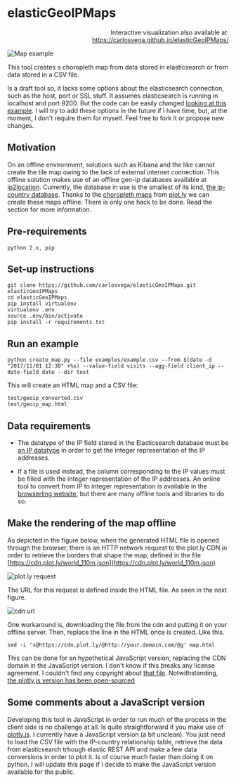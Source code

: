 # elasticGeoIPMaps

<p align="right">
  Interactive visualization also available at: <a href="https://carlosvega.github.io/elasticGeoIPMaps/">https://carlosvega.github.io/elasticGeoIPMaps/</a>
</p>

![Map example](https://carlosvega.github.io/elasticGeoIPMaps/map.png)

This tool creates a choropleth map from data stored in elasticsearch or from data stored in a CSV file.

Is a draft tool so, it lacks some options about the elasticsearch connection, such as the host, port or SSL stuff. It assumes elasticsearch is running in localhost and port 9200. But the code can be easily changed [looking at this example](https://elasticsearch-py.readthedocs.io/en/master/#ssl-and-authentication). I will try to add these options in the future if I have time, but, at the moment, I don't require them for myself. Feel free to fork it or propose new changes.

## Motivation

On an offline environment, solutions such as Kibana and the like cannot create the tile map owing to the lack of external internet connection. This offline solution makes use of an offline geo-ip databases available at [ip2location](http://lite.ip2location.com/database). Currently, the database in use is the smallest of its kind, [the ip-country database](http://lite.ip2location.com/database/ip-country). Thanks to the [choropleth maps](https://plot.ly/python/choropleth-maps/) from [plot.ly](plot.ly) we can create these maps offline. There is only one hack to be done. Read the section for more information.

## Pre-requirements

```
python 2.x, pip
```

## Set-up instructions
```
git clone https://github.com/carlosvega/elasticGeoIPMaps.git elasticGeoIPMaps
cd elasticGeoIPMaps
pip install virtualenv
virtualenv .env
source .env/bin/activate
pip install -r requirements.txt
```

## Run an example
```
python create_map.py --file examples/example.csv --from $(date -d "2017/11/01 12:30" +%s) --value-field visits --agg-field client_ip --date-field date --dir test
```

This will create an HTML map and a CSV file:
```
test/geoip_converted.csv
test/geoip_map.html
```

## Data requirements

* The datatype of the IP field stored in the Elasticsearch database must be [an IP datatype](https://www.elastic.co/guide/en/elasticsearch/reference/current/ip.html) in order to get the integer representation of the IP addresses.

* If a file is used instead, the column corresponding to the IP values must be filled with the integer representation of the IP addresses. An online tool to convert from IP to integer representation is available in the [browserling website](https://www.browserling.com/tools/ip-to-dec), but there are many offline tools and libraries to do so.

## Make the rendering of the map offline

As depicted in the figure below, when the generated HTML file is opened through the browser, there is an HTTP network request to the plot.ly CDN in order to retrieve the borders that shape the map, defined in the file [https://cdn.plot.ly/world_110m.json](https://cdn.plot.ly/world_110m.json)

![plot.ly request](https://carlosvega.github.io/elasticGeoIPMaps/world_110m.png)

The URL for this request is defined inside the HTML file. As seen in the next figure.

![cdn url](https://carlosvega.github.io/elasticGeoIPMaps/cdn.png)

One workaround is, downloading the file from the cdn and putting it on your offline server. Then, replace the line in the HTML once is created. Like this.

```
sed -i 's@https://cdn.plot.ly/@http://your.domain.com/@g' map.html
```

This can be done for an hypothetical JavaScript version, replacing the CDN domain in the JavaScript version. I don't know if this breaks any license agreement. I couldn't find any copyright about [that file](https://cdn.plot.ly/world_110m.json). Notwithstanding, [the plotly.js version has been open-sourced](https://plot.ly/javascript/open-source-announcement/) 

## Some comments about a JavaScript version

Developing this tool in JavaScript in order to run much of the process in the client side is no challenge at all. Is quite straightforward if you make use of [plotly.js](https://plot.ly/javascript/). I currently have a JavaScript version (a bit unclean). You just need to load the CSV file with the IP-country relationship table, retrieve the data from elasticsearch trhough elastic REST API and make a few data conversions in order to plot it. Is of course much faster than doing it on python. I will update this page if I decide to make the JavaScript version available for the public.

